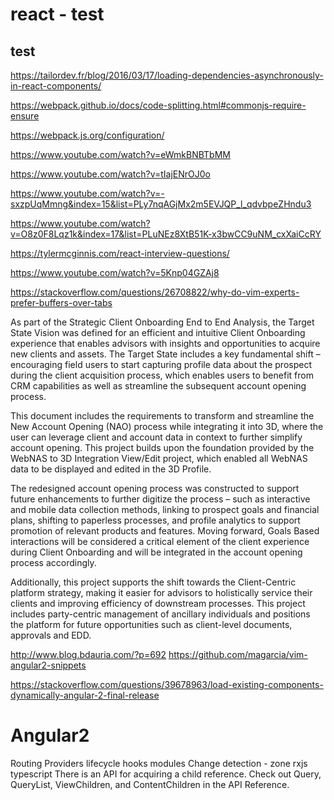 # react - test
## test

https://tailordev.fr/blog/2016/03/17/loading-dependencies-asynchronously-in-react-components/

https://webpack.github.io/docs/code-splitting.html#commonjs-require-ensure

https://webpack.js.org/configuration/

https://www.youtube.com/watch?v=eWmkBNBTbMM

https://www.youtube.com/watch?v=tIajENrOJ0o

https://www.youtube.com/watch?v=-sxzpUqMmng&index=15&list=PLy7nqAGjMx2m5EVJQP_l_qdvbpeZHndu3

https://www.youtube.com/watch?v=O8z0F8Lqz1k&index=17&list=PLuNEz8XtB51K-x3bwCC9uNM_cxXaiCcRY

https://tylermcginnis.com/react-interview-questions/

https://www.youtube.com/watch?v=5Knp04GZAj8






https://stackoverflow.com/questions/26708822/why-do-vim-experts-prefer-buffers-over-tabs


As part of the Strategic Client Onboarding End to End Analysis, the Target State Vision was defined for an efficient and intuitive Client Onboarding experience that enables advisors with insights and opportunities to acquire new clients and assets. The Target State includes a key fundamental shift – encouraging field users to start capturing profile data about the prospect during the client acquisition process, which enables users to benefit from CRM capabilities as well as streamline the subsequent account opening process. 

This document includes the requirements to transform and streamline the New Account Opening (NAO) process while integrating it into 3D, where the user can leverage client and account data in context to further simplify account opening. This project builds upon the foundation provided by the WebNAS to 3D Integration View/Edit project, which enabled all WebNAS data to be displayed and edited in the 3D Profile.

The redesigned account opening process was constructed to support future enhancements to further digitize the process – such as interactive and mobile data collection methods, linking to prospect goals and financial plans, shifting to paperless processes, and profile analytics to support promotion of relevant products and features. Moving forward, Goals Based interactions will be considered a critical element of the client experience during Client Onboarding and will be integrated in the account opening process accordingly. 

Additionally, this project supports the shift towards the Client-Centric platform strategy, making it easier for advisors to holistically service their clients and improving efficiency of downstream processes. This project includes party-centric management of ancillary individuals and positions the platform for future opportunities such as client-level documents, approvals and EDD. 


http://www.blog.bdauria.com/?p=692
https://github.com/magarcia/vim-angular2-snippets

https://stackoverflow.com/questions/39678963/load-existing-components-dynamically-angular-2-final-release

Angular2
===========
Routing
Providers
lifecycle hooks
modules
Change detection - zone
rxjs
typescript
There is an API for acquiring a child reference. Check out Query, QueryList, ViewChildren, and ContentChildren in the API Reference.





